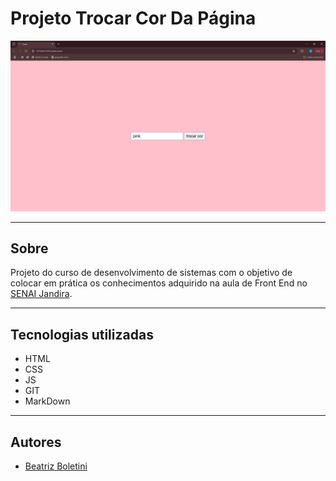 # Projeto Trocar Cor Da Página


![](./Capturar.PNG)

---

## Sobre 
Projeto do curso de desenvolvimento de sistemas com o objetivo de colocar em prática os conhecimentos adquirido na aula de Front End no
 [SENAI Jandira](https://sp.senai.br/unidade/jandira/).

---
## Tecnologias utilizadas
- HTML
- CSS
- JS
- GIT
- MarkDown


---
## Autores
- [Beatriz Boletini](https://github.com/boletini)

